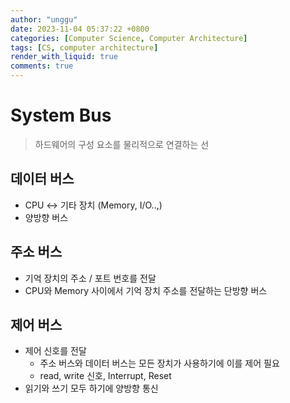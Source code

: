 ```yaml
---
author: "unggu"
date: 2023-11-04 05:37:22 +0800
categories: [Computer Science, Computer Architecture]
tags: [CS, computer architecture]
render_with_liquid: true
comments: true
---
```

# System Bus

> 하드웨어의 구성 요소를 물리적으로 연결하는 선
> 

## 데이터 버스

- CPU ↔ 기타 장치 (Memory, I/O..,)
- 양방향 버스

## 주소 버스

- 기억 장치의 주소 / 포트 번호를 전달
- CPU와 Memory 사이에서 기억 장치 주소를 전달하는 단방향 버스

## 제어 버스

- 제어 신호를 전달
    - 주소 버스와 데이터 버스는 모든 장치가 사용하기에 이를 제어 필요
    - read, write 신호, Interrupt, Reset
- 읽기와 쓰기 모두 하기에 양방향 통신